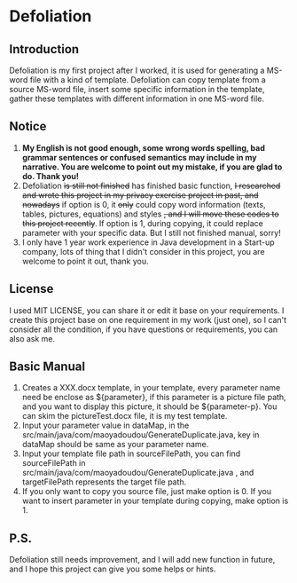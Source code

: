 # Defoliation
## Introduction
Defoliation is my first project after I worked, it is used for generating a MS-word file with a kind of template. 
Defoliation can copy template from a source MS-word file, insert some specific information in the template, gather 
these templates with different information in one MS-word file. 
## Notice
1. **My English is not good enough, some wrong words spelling, bad grammar sentences or confused semantics may include 
   in my narrative. You are welcome to point out my mistake, if you are glad to do. Thank you!** 
2. Defoliation ~~is still not finished~~ has finished basic function, ~~I researched and wrote this project in my privacy 
   exercise project in past, and nowadays~~ if option is 0, it ~~only~~ could copy word information (texts, tables, 
   pictures, equations) and styles ~~, and I will move these codes to this project recently~~. If option is 1, during 
   copying, it could replace parameter with your specific data. But I still not finished manual, sorry!
3. I only have 1 year work experience in Java development in a Start-up company, lots of thing that I didn't consider 
   in this project, you are welcome to point it out, thank you.
## License
I used MIT LICENSE, you can share it or edit it base on your requirements. I create this project base on one 
requirement in my work (just one), so I can't consider all the condition, if you have questions or requirements, you 
can also ask me. 
## Basic Manual
1. Creates a XXX.docx template, in your template, every parameter name need be enclose as ${parameter}, if this 
parameter is a picture file path, and you want to display this picture, it should be ${parameter-p}. You can 
skim the pictureTest.docx file, it is my test template.
2. Input your parameter value in dataMap, in the src/main/java/com/maoyadoudou/GenerateDuplicate.java, key in dataMap 
should be same as your parameter name.
3. Input your template file path in sourceFilePath, you can find sourceFilePath 
in src/main/java/com/maoyadoudou/GenerateDuplicate.java , and targetFilePath represents the target file path.
4. If you only want to copy you source file, just make option is 0. If you want to insert parameter in your template 
during copying, make option is 1.
## P.S.
Defoliation still needs improvement, and I will add new function in future, and I hope this project can give you some 
helps or hints.
